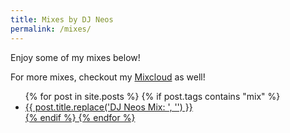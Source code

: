 ```yaml
---
title: Mixes by DJ Neos
permalink: /mixes/
---
```


Enjoy some of my mixes below!

For more mixes, checkout my [Mixcloud](https://www.mixcloud.com/n3os/) as well!

<!-- <div class="entries-{{ entries_layout }}">

    {%- for post in site.posts -%}
        {% if post.tags contains 'mix' %}
            {%- unless post.hidden -%}
                {% include archive-single.html type="list" %}
            {%- endunless -%}
        {% endif %}
    {%- endfor -%}

</div> -->
<ul>
    {% for post in site.posts %} 
        {% if post.tags contains "mix" %}
            <li><a href="{{post.url}}">{{ post.title.replace('DJ Neos Mix: ', '') }}</li> 
        {% endif %}
    {% endfor %}
</ul>
